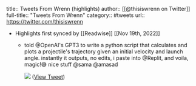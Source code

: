 title:: Tweets From Wrenn (highlights)
author:: [[@thisiswrenn on Twitter]]
full-title:: "Tweets From Wrenn"
category:: #tweets
url:: https://twitter.com/thisiswrenn

- Highlights first synced by [[Readwise]] [[Nov 19th, 2022]]
	- told @OpenAI's GPT3 to write a python script that calculates and plots a projectile's trajectory given an initial velocity and launch angle. instantly it outputs, no edits, i paste into @Replit, and voila, magic!😅 
	  nice stuff @sama @amasad 
	  
	  ![](https://pbs.twimg.com/media/FSNtj78VsAArOWY.jpg) ([View Tweet](https://twitter.com/thisiswrenn/status/1523182708385452032))
